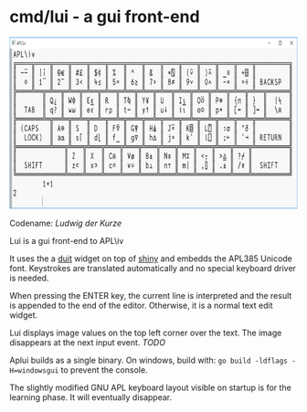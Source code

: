 # cmd/lui - a gui front-end
<p align="center" >
  <img width="760" height="300" src="aplui.png"><br/>
</p>

Codename: *Ludwig der Kurze*

Lui is a gui front-end to APL\iv

It uses the a [duit](https://github.com/ktye/duit) widget 
on top of [shiny](https://golang.org/x/exp/shiny) and embedds the APL385 Unicode font.
Keystrokes are translated automatically and no special keyboard
driver is needed.

When pressing the ENTER key, the current line is interpreted
and the result is appended to the end of the editor.
Otherwise, it is a normal text edit widget.

Lui displays image values on the top left corner over the text.
The image disappears at the next input event. *TODO*

Aplui builds as a single binary.
On windows, build with: `go build -ldflags -H=windowsgui` to prevent the console.

The slightly modified GNU APL keyboard layout visible on startup is for the learning phase.
It will eventually disappear.
